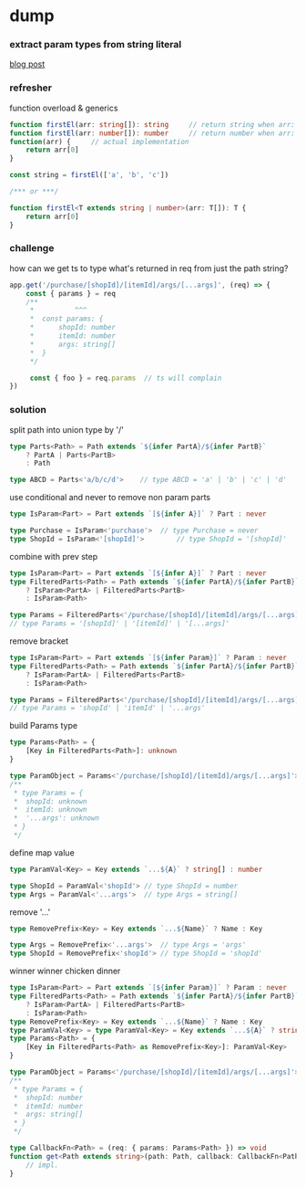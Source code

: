 # dump

### extract param types from string literal
[blog post](https://lihautan.com/extract-parameters-type-from-string-literal-types-with-typescript/)

### refresher

function overload & generics
```ts
function firstEl(arr: string[]): string		// return string when arr: string[]
function firstEl(arr: number[]): number		// return number when arr: number[]
function(arr) {		// actual implementation
	return arr[0]
}

const string = firstEl(['a', 'b', 'c'])

/*** or ***/

function firstEl<T extends string | number>(arr: T[]): T {
	return arr[0]
}
```

### challenge
how can we get ts to type what's returned in req from just the path string?
```ts
app.get('/purchase/[shopId]/[itemId]/args/[...args]', (req) => {
	const { params } = req
	/**
	 * 			^^^
	 *  const params: {
	 * 		shopId: number
	 * 		itemId: number
	 * 		args: string[]
	 *  } 
	 */

	 const { foo } = req.params  // ts will complain
})
```

### solution

split path into union type by '/'
```ts
type Parts<Path> = Path extends `${infer PartA}/${infer PartB}`
	? PartA | Parts<PartB>
	: Path

type ABCD = Parts<'a/b/c/d'>	// type ABCD = 'a' | 'b' | 'c' | 'd'
```

use conditional and never to remove non param parts
```ts
type IsParam<Part> = Part extends `[${infer A}]` ? Part : never

type Purchase = IsParam<'purchase'>	 // type Purchase = never
type ShopId = IsParam<'[shopId]'>		 // type ShopId = '[shopId]'
````

combine with prev step
```ts
type IsParam<Part> = Part extends `[${infer A}]` ? Part : never
type FilteredParts<Path> = Path extends `${infer PartA}/${infer PartB}`
	? IsParam<PartA> | FilteredParts<PartB>
	: IsParam<Path>

type Params = FilteredParts<'/purchase/[shopId]/[itemId]/args/[...args]'>
// type Params = '[shopId]' | '[itemId]' | '[...args]'
```

remove bracket
```ts
type IsParam<Part> = Part extends `[${infer Param}]` ? Param : never
type FilteredParts<Path> = Path extends `${infer PartA}/${infer PartB}`
	? IsParam<PartA> | FilteredParts<PartB>
	: IsParam<Path>

type Params = FilteredParts<'/purchase/[shopId]/[itemId]/args/[...args]'>
// type Params = 'shopId' | 'itemId' | '...args'
```

build Params type
```ts
type Params<Path> = {
	[Key in FilteredParts<Path>]: unknown
}

type ParamObject = Params<'/purchase/[shopId]/[itemId]/args/[...args]'>
/**
 * type Params = {
 *	shopId: unknown
 * 	itemId: unknown
 *  '...args': unknown
 * }
 */
```

define map value
```ts
type ParamVal<Key> = Key extends `...${A}` ? string[] : number

type ShopId = ParamVal<'shopId'> // type ShopId = number
type Args = ParamVal<'...args'>  //	type Args = string[]
```

remove '...'
```ts
type RemovePrefix<Key> = Key extends `...${Name}` ? Name : Key

type Args = RemovePrefix<'...args'>  // type Args = 'args'
type ShopId = RemovePrefix<'shopId'> // type ShopId = 'shopId'
```

winner winner chicken dinner
```ts
type IsParam<Part> = Part extends `[${infer Param}]` ? Param : never
type FilteredParts<Path> = Path extends `${infer PartA}/${infer PartB}`
	? IsParam<PartA> | FilteredParts<PartB>
	: IsParam<Path>
type RemovePrefix<Key> = Key extends `...${Name}` ? Name : Key
type ParamVal<Key> = type ParamVal<Key> = Key extends `...${A}` ? string[] : number
type Params<Path> = {
	[Key in FilteredParts<Path> as RemovePrefix<Key>]: ParamVal<Key>
}

type ParamObject = Params<'/purchase/[shopId]/[itemId]/args/[...args]'>
/**
 * type Params = {
 *	shopId: number
 * 	itemId: number
 *  args: string[]
 * }
 */

type CallbackFn<Path> = (req: { params: Params<Path> }) => void
function get<Path extends string>(path: Path, callback: CallbackFn<Path>): void {
	// impl.
}
```